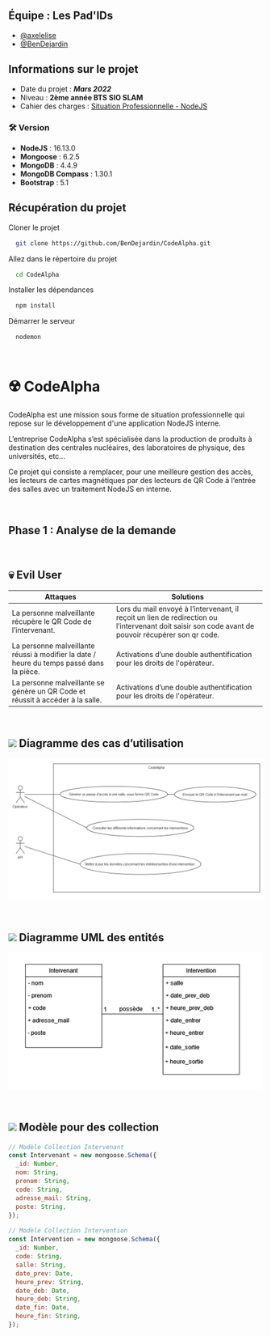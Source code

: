 ## Équipe : Les Pad'IDs

- [@axelelise](https://www.github.com/axelelise)
- [@BenDejardin](https://www.github.com/bendejardin)

## Informations sur le projet

- Date du projet : **_Mars 2022_**
- Niveau : **2ème année BTS SIO SLAM**
- Cahier des charges : [Situation Professionnelle - NodeJS](https://slam-vinci-melun.github.io/sio22/phase4/Mission3_CodeAlphaV2.pdf)

### 🛠 Version

- **NodeJS** : 16.13.0
- **Mongoose** : 6.2.5
- **MongoDB** : 4.4.9
- **MongoDB Compass** : 1.30.1
- **Bootstrap** : 5.1

## Récupération du projet

Cloner le projet

```bash
  git clone https://github.com/BenDejardin/CodeAlpha.git
```

Allez dans le répertoire du projet

```bash
  cd CodeAlpha
```

Installer les dépendances

```bash
  npm install
```

Démarrer le serveur

```bash
  nodemon
```

<br>

# ☢️ CodeAlpha

CodeAlpha est une mission sous forme de situation professionnelle
qui repose sur le développement d'une application NodeJS interne.

L’entreprise CodeAlpha s’est spécialisée dans la production
de produits à destination des centrales nucléaires,
des laboratoires de physique, des universités, etc...

Ce projet qui consiste a remplacer, pour une
meilleure gestion des accès, les lecteurs de cartes magnétiques
par des lecteurs de QR Code à l’entrée des salles avec un
traitement NodeJS en interne.

<br>

## **Phase 1 : Analyse de la demande**

<br>

## 💀 Evil User

| Attaques                                                                                 | Solutions                                                                                                                                           |
| ---------------------------------------------------------------------------------------- | --------------------------------------------------------------------------------------------------------------------------------------------------- |
| La personne malveillante récupère le QR Code de l’intervenant.                           | Lors du mail envoyé à l’intervenant, il reçoit un lien de redirection ou l’intervenant doit saisir son code avant de pouvoir récupérer son qr code. |
| La personne malveillante réussi à modifier la date / heure du temps passé dans la pièce. | Activations d’une double authentification pour les droits de l'opérateur.                                                                           |
| La personne malveillante se génère un QR Code et réussit à accéder à la salle.           | Activations d’une double authentification pour les droits de l'opérateur.                                                                           |

<br>

## <img src="https://cdn-icons-png.flaticon.com/512/5509/5509831.png" style="height:1em;"/> Diagramme des cas d’utilisation

![UserCase](https://github.com/BenDejardin/CodeAlpha/blob/main/images/cas_utilisation.png?raw=true)

<br>

## <img src="https://cdn-icons-png.flaticon.com/512/82/82611.png" style="height:1em;"/> Diagramme UML des entités

![diagClass](https://github.com/BenDejardin/CodeAlpha/blob/main/images/diagramme_de_classe.png?raw=true)

<br>
 
 ## <img src="https://cdn.jsdelivr.net/gh/devicons/devicon/icons/nodejs/nodejs-original.svg" style="height:1em;" />  Modèle pour des collection

```javascript
// Modèle Collection Intervenant
const Intervenant = new mongoose.Schema({
  _id: Number,
  nom: String,
  prenom: String,
  code: String,
  adresse_mail: String,
  poste: String,
});
```

```javascript
// Modèle Collection Intervention
const Intervention = new mongoose.Schema({
  _id: Number,
  code: String,
  salle: String,
  date_prev: Date,
  heure_prev: String,
  date_deb: Date,
  heure_deb: String,
  date_fin: Date,
  heure_fin: String,
});
```
